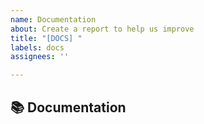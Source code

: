 ```yaml
---
name: Documentation
about: Create a report to help us improve
title: "[DOCS] "
labels: docs
assignees: ''

---
```



## 📚 Documentation
<!-- 해당 이슈는 https://dcf-docs.readthedocs.io/en/latest/와 관련된 이슈이므로 해당 이슈는 https://github.com/DigitalCompanion-KETI/docs/issues에 작성 부탁드립니다.-->
